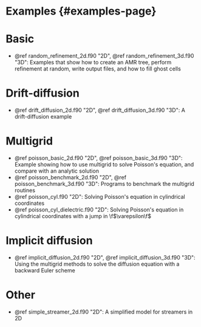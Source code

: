 # Examples {#examples-page}

# Basic

* @ref random_refinement_2d.f90 "2D", @ref random_refinement_3d.f90 "3D": Examples
  that show how to create an AMR tree, perform refinement at random, write
  output files, and how to fill ghost cells

# Drift-diffusion

* @ref drift_diffusion_2d.f90 "2D", @ref drift_diffusion_3d.f90 "3D": A
  drift-diffusion example

# Multigrid

* @ref poisson_basic_2d.f90 "2D", @ref poisson_basic_3d.f90 "3D": Example showing how to use multigrid to solve Poisson's equation, and compare with an analytic solution
* @ref poisson_benchmark_2d.f90 "2D", @ref poisson_benchmark_3d.f90 "3D":
  Programs to benchmark the multigrid routines
* @ref poisson_cyl.f90 "2D": Solving Poisson's equation in cylindrical coordinates
* @ref poisson_cyl_dielectric.f90 "2D": Solving Poisson's equation in
  cylindrical coordinates with a jump in \f$\varepsilon\f$

# Implicit diffusion

* @ref implicit_diffusion_2d.f90 "2D", @ref implicit_diffusion_3d.f90 "3D": Using
  the multigrid methods to solve the diffusion equation with a backward Euler
  scheme

# Other

* @ref simple_streamer_2d.f90 "2D": A simplified model for streamers in 2D

